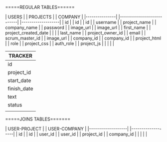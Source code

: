 


=====REGULAR TABLES======


|	USERS		|		|	PROJECTS				|	|	COMPANY 		|
|---------------|		|---------------------------|	|-------------------|
|	id 			|		|	id 						|	|	id 				|
|	username	|		|	project_name			|	|	company_name	|
|	password	|		|	image_url				|	|	image_url		|
|	first_name	|		|	project_created_date	|	|					|
|	last_name	|		|	project_owner_id		|
|	email		|		|	scrum_master_id			|
|	image_url	|		|	company_id				|
|	company_id	|		|	project_html			|
|	role 		|		|	project_css				|
|	auth_role	|		|	project_js				|
|				|		|							|



|	TRACKER			|
|-------------------|
|	id 				|
|	project_id 		|
|	start_date		|
|	finish_date		|
|	text			|
|	status			|
|					|



=====JOINS TABLES=======


|	USER-PROJECT	|		|	USER-COMPANY	|
|-------------------|		|-------------------|
|	id 				|		|	id 				|
|	user_id			|		|	user_id			|
|	project_id		|		|	company_id		|
|					|		|					|





